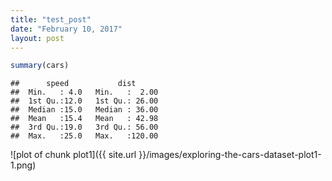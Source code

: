 ```yaml
---
title: "test_post"
date: "February 10, 2017"
layout: post
---
```





```r
summary(cars)
```

```
##      speed           dist       
##  Min.   : 4.0   Min.   :  2.00  
##  1st Qu.:12.0   1st Qu.: 26.00  
##  Median :15.0   Median : 36.00  
##  Mean   :15.4   Mean   : 42.98  
##  3rd Qu.:19.0   3rd Qu.: 56.00  
##  Max.   :25.0   Max.   :120.00
```

![plot of chunk plot1]({{ site.url }}/images/exploring-the-cars-dataset-plot1-1.png) 
